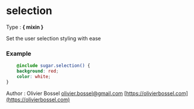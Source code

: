 # selection

<!-- @namespace: sugar.scss.mixin.selection -->

Type : **{ mixin }**


Set the user selection styling with ease


### Example
```scss
	@include sugar.selection() {
	background: red;
	color: white;
}
```
Author : Olivier Bossel [olivier.bossel@gmail.com](mailto:olivier.bossel@gmail.com) [https://olivierbossel.com](https://olivierbossel.com)